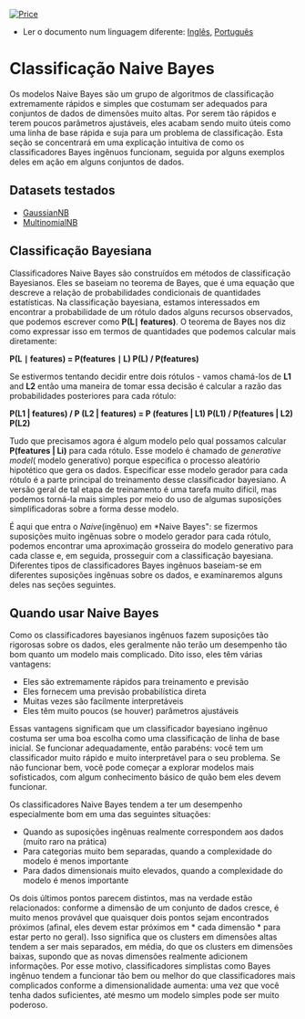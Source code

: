 [![Price](https://img.shields.io/badge/price-FREE-0098f7.svg)](https://github.com/froala/design-blocks/blob/master/LICENSE)

* Ler o documento num linguagem diferente: [Inglês](README.md), [Português](README.pt.md)

# Classificação Naive Bayes

Os modelos Naive Bayes são um grupo de algoritmos de classificação extremamente rápidos e simples que costumam ser adequados para conjuntos de dados de dimensões muito altas.
Por serem tão rápidos e terem poucos parâmetros ajustáveis, eles acabam sendo muito úteis como uma linha de base rápida e suja para um problema de classificação.
Esta seção se concentrará em uma explicação intuitiva de como os classificadores Bayes ingênuos funcionam, seguida por alguns exemplos deles em ação em alguns conjuntos de dados.

## Datasets testados
- [GaussianNB](/NaiveBayes/gaussian_nb.ipynb)
- [MultinomialNB](/NaiveBayes/multinomial_nb.ipynb)

## Classificação Bayesiana

Classificadores Naive Bayes são construídos em métodos de classificação Bayesianos.
Eles se baseiam no teorema de Bayes, que é uma equação que descreve a relação de probabilidades condicionais de quantidades estatísticas.
Na classificação bayesiana, estamos interessados ​​em encontrar a probabilidade de um rótulo dados alguns recursos observados, que podemos escrever como **P(L∣ features)**.
O teorema de Bayes nos diz como expressar isso em termos de quantidades que podemos calcular mais diretamente:

**P(L ∣ features) =  P(features ∣ L) P(L) / P(features)**

Se estivermos tentando decidir entre dois rótulos - vamos chamá-los de **L1** and **L2** então uma maneira de tomar essa decisão é calcular a razão das probabilidades posteriores para cada rótulo:

**P(L1 | features) / P (L2 | features) = P (features | L1) P(L1) / P(features | L2) P(L2)**

Tudo que precisamos agora é algum modelo pelo qual possamos calcular **P(features | Li)** para cada rótulo.
Esse modelo é chamado de *generative model*( modelo generativo) porque especifica o processo aleatório hipotético que gera os dados.
Especificar esse modelo gerador para cada rótulo é a parte principal do treinamento desse classificador bayesiano.
A versão geral de tal etapa de treinamento é uma tarefa muito difícil, mas podemos torná-la mais simples por meio do uso de algumas suposições simplificadoras sobre a forma desse modelo.

É aqui que entra o *Naive*(ingênuo) em *Naive Bayes": se fizermos suposições muito ingênuas sobre o modelo gerador para cada rótulo, podemos encontrar uma aproximação grosseira do modelo generativo para cada classe e, em seguida, prosseguir com a classificação bayesiana.
Diferentes tipos de classificadores Bayes ingênuos baseiam-se em diferentes suposições ingênuas sobre os dados, e examinaremos alguns deles nas seções seguintes.


## Quando usar Naive Bayes

Como os classificadores bayesianos ingênuos fazem suposições tão rigorosas sobre os dados, eles geralmente não terão um desempenho tão bom quanto um modelo mais complicado.
Dito isso, eles têm várias vantagens:

- Eles são extremamente rápidos para treinamento e previsão
- Eles fornecem uma previsão probabilística direta
- Muitas vezes são facilmente interpretáveis
- Eles têm muito poucos (se houver) parâmetros ajustáveis

Essas vantagens significam que um classificador bayesiano ingênuo costuma ser uma boa escolha como uma classificação de linha de base inicial.
Se funcionar adequadamente, então parabéns: você tem um classificador muito rápido e muito interpretável para o seu problema.
Se não funcionar bem, você pode começar a explorar modelos mais sofisticados, com algum conhecimento básico de quão bem eles devem funcionar.

Os classificadores Naive Bayes tendem a ter um desempenho especialmente bom em uma das seguintes situações:

- Quando as suposições ingênuas realmente correspondem aos dados (muito raro na prática)
- Para categorias muito bem separadas, quando a complexidade do modelo é menos importante
- Para dados dimensionais muito elevados, quando a complexidade do modelo é menos importante

Os dois últimos pontos parecem distintos, mas na verdade estão relacionados: conforme a dimensão de um conjunto de dados cresce, é muito menos provável que quaisquer dois pontos sejam encontrados próximos (afinal, eles devem estar próximos em * cada dimensão * para estar perto no geral).
Isso significa que os clusters em dimensões altas tendem a ser mais separados, em média, do que os clusters em dimensões baixas, supondo que as novas dimensões realmente adicionem informações.
Por esse motivo, classificadores simplistas como Bayes ingênuo tendem a funcionar tão bem ou melhor do que classificadores mais complicados conforme a dimensionalidade aumenta: uma vez que você tenha dados suficientes, até mesmo um modelo simples pode ser muito poderoso.

